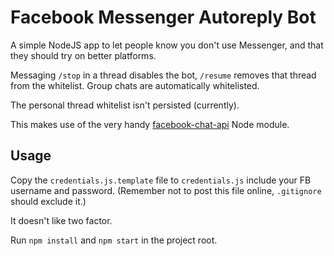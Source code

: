 # Facebook Messenger Autoreply Bot

A simple NodeJS app to let people know you don't use Messenger, and that
they should try on better platforms.

Messaging `/stop` in a thread disables the bot, `/resume` removes that
thread from the whitelist. Group chats are automatically whitelisted.

The personal thread whitelist isn't persisted (currently).

This makes use of the very handy [facebook-chat-api](https://github.com/Schmavery/facebook-chat-api/) Node module.

## Usage

Copy the `credentials.js.template` file to `credentials.js` include your 
FB username and password. (Remember not to post this file online,
`.gitignore` should exclude it.)

It doesn't like two factor.

Run `npm install` and `npm start` in the project root.